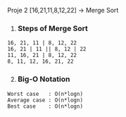 Proje 2
[16,21,11,8,12,22] -> Merge Sort


1. ### Steps of Merge Sort

```
16, 21, 11 | 8, 12, 22
16, 21 | 11 || 8, 12 | 22
11, 16, 21 | 8, 12, 22
8, 11, 12, 16, 21, 22
```
2. ### Big-O Notation

```
Worst case   : O(n*logn)
Average case : O(n*logn)
Best case    : O(n*logn)
```
